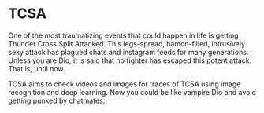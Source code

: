 # TCSA

One of the most traumatizing events that could happen in life is getting Thunder Cross Split Attacked. This legs-spread, hamon-filled, intrusively sexy attack has plagued chats and instagram feeds for many generations. Unless you are Dio, it is said that no fighter has escaped this potent attack. That is, until now.

TCSA aims to check videos and images for traces of TCSA using image recognition and deep learning. Now you could be like vampire Dio and avoid getting punked by chatmates.
